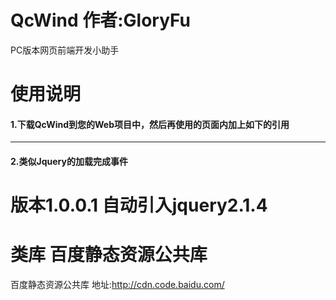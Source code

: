 # QcWind  作者:GloryFu
PC版本网页前端开发小助手

# 使用说明
#### 1.下载QcWind到您的Web项目中，然后再使用的页面内加上如下的引用
  
  <script type="text/javascript" src="/您的引入的路径/QcWind.js"></script>

  -----

#### 2.类似Jquery的加载完成事件

  <script type="text/javascript">    


    QcWind.ready(function(){

		//您需要做的操作,类似于Jquery.ready

	});

   </script>

# 版本1.0.0.1 自动引入jquery2.1.4



# 类库 百度静态资源公共库
百度静态资源公共库 地址:http://cdn.code.baidu.com/
